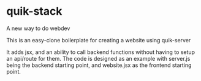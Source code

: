 # quik-stack
A new way to do webdev

This is an easy-clone boilerplate for creating a website using quik-server

It adds jsx, and an ability to call backend functions without having to setup an api/route for them.
The code is designed as an example with server.js being the backend starting point, and website.jsx as the frontend starting point.
